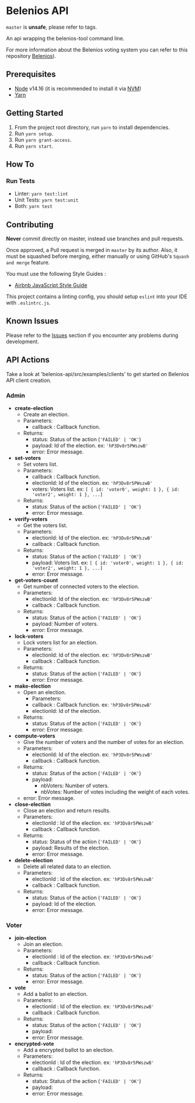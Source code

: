 # Belenios API

`master` is **unsafe**, please refer to tags.

An api wrapping the belenios-tool command line.

For more information about the Belenios voting system you can refer to this repository [Belenios](https://gitlab.inria.fr/belenios/belenios)).

## Prerequisites

* [Node](https://nodejs.org) v14.16 (it is recommended to install it via [NVM](https://github.com/creationix/nvm))
* [Yarn](https://yarnpkg.com/)

## Getting Started

1. From the project root directory, run `yarn` to install dependencies.
2. Run `yarn setup`.
3. Run `yarn grant-access`.
4. Run `yarn start`.

## How To

### Run Tests

* Linter: `yarn test:lint`
* Unit Tests: `yarn test:unit`
* Both: `yarn test`

## Contributing

**Never** commit directly on master, instead use branches and pull requests.

Once approved, a Pull request is merged in `master` by its author. Also, it must be squashed before merging,
either manually or using GitHub's `Squash and merge` feature.

You must use the following Style Guides :

* [Airbnb JavaScript Style Guide](https://github.com/airbnb/javascript)

This project contains a linting config, you should setup `eslint` into your IDE with `.eslintrc.js`.

## Known Issues

Please refer to the [Issues](https://github.com/novom/belenios/issues) section
if you encounter any problems during development.

## API Actions

Take a look at 'belenios-api/src/examples/clients' to get started on Belenios API client creation.

### Admin

* **create-election**
  * Create an election.
  * Parameters:
    * callback : Callback function.
  * Returns:
    * status: Status of the action (`'FAILED' | 'OK'`)
    * payload: Id of the election.  ex: `'hP3Dv8r5PWszwB'`
    * error: Error message.
* **set-voters**
  * Set voters list.
  * Parameters:
    * callback : Callback function.
    * electionId: Id of the election.   ex: `'hP3Dv8r5PWszwB'`
    * voters: Voters list. ex: `[ { id: 'voter0', weight: 1 }, { id: 'voter2', weight: 1 }, ...]`
  * Returns:
    * status: Status of the action  (`'FAILED' | 'OK'`)
    * error: Error message.
* **verify-voters**
  * Get the voters list.
  * Parameters:
    * electionId: Id of the election.  ex: `'hP3Dv8r5PWszwB'`
    * callback : Callback function.
  * Returns:
    * status: Status of the action (`'FAILED' | 'OK'`)
    * payload: Voters list. ex: `[ { id: 'voter0', weight: 1 }, { id: 'voter2', weight: 1 }, ...]`
    * error: Error message.
* **get-voters-count**
  * Get number of connected voters to the election.
  * Parameters:
    * electionId: Id of the election.   ex: `'hP3Dv8r5PWszwB'`
    * callback : Callback function.
  * Returns:
    * status: Status of the action (`'FAILED' | 'OK'`)
    * payload: Number of voters.
    * error: Error message.
* **lock-voters**
  * Lock voters list for an election.
  * Parameters:
    * electionId: Id of the election.   ex: `'hP3Dv8r5PWszwB'`
    * callback : Callback function.
  * Returns:
    * status: Status of the action (`'FAILED' | 'OK'`)
    * error: Error message.
* **make-election**
  * Open an election.
    * Parameters:
    * callback : Callback function.  ex: `'hP3Dv8r5PWszwB'`
    * electionId: Id of the election.  
  * Returns:
    * status: Status of the action  (`'FAILED' | 'OK'`)
    * error: Error message.
* **compute-voters**
  * Give the number of voters and the number of votes for an election.
  * Parameters:
    * electionId: Id of the election.   ex: `'hP3Dv8r5PWszwB'`
    * callback : Callback function.
  * Returns:
    * status: Status of the action (`'FAILED' | 'OK'`)  
    * payload:
      * nbVoters: Number of voters.
      * nbVotes: Number of votes including the weight of each votes.
  * error: Error message.
* **close-election**
  * Close an election and return results.
  * Parameters:
    * electionId : Id of the election.   ex: `'hP3Dv8r5PWszwB'`
    * callback : Callback function.
  * Returns:
    * status: Status of the action  (`'FAILED' | 'OK'`)  
    * payload: Results of the election.
    * error: Error message.
* **delete-election**
  * Delete all related data to an election.
  * Parameters:
    * electionId : Id of the election.   ex: `'hP3Dv8r5PWszwB'`
    * callback : Callback function.
  * Returns:
    * status: Status of the action  (`'FAILED' | 'OK'`)  
    * payload: Id of the election.
    * error: Error message.

### Voter

* **join-election**
  * Join an election.
  * Parameters:
    * electionId : Id of the election.   ex: `'hP3Dv8r5PWszwB'`
    * callback : Callback function.
  * Returns:
    * status: Status of the action  (`'FAILED' | 'OK'`)  
    * error: Error message.
* **vote**
  * Add a ballot to an election.
  * Parameters:
    * electionId : Id of the election.   ex: `'hP3Dv8r5PWszwB'`
    * callback : Callback function.
  * Returns:
    * status: Status of the action  (`'FAILED' | 'OK'`)
    * payload:
    * error: Error message.
* **encrypted-vote**
  * Add a encrypted ballot to an election.
  * Parameters:
    * electionId : Id of the election.   ex: `'hP3Dv8r5PWszwB'`
    * callback : Callback function.
  * Returns:
    * status: Status of the action  (`'FAILED' | 'OK'`)  
    * payload:
    * error: Error message.
